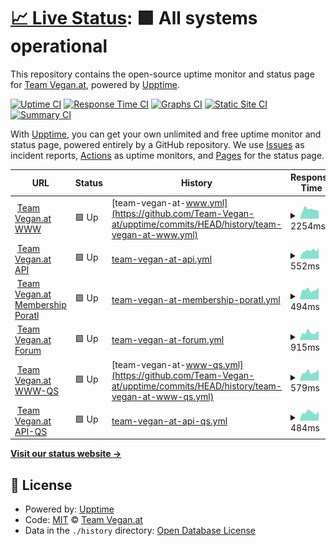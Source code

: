 # [📈 Live Status](https://Team-Vegan-at.github.io/upptime): <!--live status--> **🟩 All systems operational**

This repository contains the open-source uptime monitor and status page for [Team Vegan.at](https://Team-Vegan-at.github.io/upptime), powered by [Upptime](https://github.com/upptime/upptime).

[![Uptime CI](https://github.com/koj-co/upptime/workflows/Uptime%20CI/badge.svg)](https://github.com/koj-co/upptime/actions?query=workflow%3A%22Uptime+CI%22)
[![Response Time CI](https://github.com/koj-co/upptime/workflows/Response%20Time%20CI/badge.svg)](https://github.com/koj-co/upptime/actions?query=workflow%3A%22Response+Time+CI%22)
[![Graphs CI](https://github.com/koj-co/upptime/workflows/Graphs%20CI/badge.svg)](https://github.com/koj-co/upptime/actions?query=workflow%3A%22Graphs+CI%22)
[![Static Site CI](https://github.com/koj-co/upptime/workflows/Static%20Site%20CI/badge.svg)](https://github.com/koj-co/upptime/actions?query=workflow%3A%22Static+Site+CI%22)
[![Summary CI](https://github.com/koj-co/upptime/workflows/Summary%20CI/badge.svg)](https://github.com/koj-co/upptime/actions?query=workflow%3A%22Summary+CI%22)

With [Upptime](https://upptime.js.org), you can get your own unlimited and free uptime monitor and status page, powered entirely by a GitHub repository. We use [Issues](https://github.com/Team-Vegan-at/upptime/issues) as incident reports, [Actions](https://github.com/Team-Vegan-at/upptime/actions) as uptime monitors, and [Pages](https://Team-Vegan-at.github.io/upptime) for the status page.

<!--start: status pages-->
<!-- This summary is generated by Upptime (https://github.com/upptime/upptime) -->
<!-- Do not edit this manually, your changes will be overwritten -->
<!-- prettier-ignore -->
| URL | Status | History | Response Time | Uptime |
| --- | ------ | ------- | ------------- | ------ |
| <img alt="" src="https://favicons.githubusercontent.com/www.teamvegan.at" height="13"> [Team Vegan.at WWW](https://www.teamvegan.at) | 🟩 Up | [team-vegan-at-www.yml](https://github.com/Team-Vegan-at/upptime/commits/HEAD/history/team-vegan-at-www.yml) | <details><summary><img alt="Response time graph" src="./graphs/team-vegan-at-www/response-time-week.png" height="20"> 2254ms</summary><br><a href="https://status.teamvegan.at/history/team-vegan-at-www"><img alt="Response time 2539" src="https://img.shields.io/endpoint?url=https%3A%2F%2Fraw.githubusercontent.com%2FTeam-Vegan-at%2Fupptime%2FHEAD%2Fapi%2Fteam-vegan-at-www%2Fresponse-time.json"></a><br><a href="https://status.teamvegan.at/history/team-vegan-at-www"><img alt="24-hour response time 2096" src="https://img.shields.io/endpoint?url=https%3A%2F%2Fraw.githubusercontent.com%2FTeam-Vegan-at%2Fupptime%2FHEAD%2Fapi%2Fteam-vegan-at-www%2Fresponse-time-day.json"></a><br><a href="https://status.teamvegan.at/history/team-vegan-at-www"><img alt="7-day response time 2254" src="https://img.shields.io/endpoint?url=https%3A%2F%2Fraw.githubusercontent.com%2FTeam-Vegan-at%2Fupptime%2FHEAD%2Fapi%2Fteam-vegan-at-www%2Fresponse-time-week.json"></a><br><a href="https://status.teamvegan.at/history/team-vegan-at-www"><img alt="30-day response time 1930" src="https://img.shields.io/endpoint?url=https%3A%2F%2Fraw.githubusercontent.com%2FTeam-Vegan-at%2Fupptime%2FHEAD%2Fapi%2Fteam-vegan-at-www%2Fresponse-time-month.json"></a><br><a href="https://status.teamvegan.at/history/team-vegan-at-www"><img alt="1-year response time 2539" src="https://img.shields.io/endpoint?url=https%3A%2F%2Fraw.githubusercontent.com%2FTeam-Vegan-at%2Fupptime%2FHEAD%2Fapi%2Fteam-vegan-at-www%2Fresponse-time-year.json"></a></details> | <details><summary><a href="https://status.teamvegan.at/history/team-vegan-at-www">100.00%</a></summary><a href="https://status.teamvegan.at/history/team-vegan-at-www"><img alt="All-time uptime 99.80%" src="https://img.shields.io/endpoint?url=https%3A%2F%2Fraw.githubusercontent.com%2FTeam-Vegan-at%2Fupptime%2FHEAD%2Fapi%2Fteam-vegan-at-www%2Fuptime.json"></a><br><a href="https://status.teamvegan.at/history/team-vegan-at-www"><img alt="24-hour uptime 100.00%" src="https://img.shields.io/endpoint?url=https%3A%2F%2Fraw.githubusercontent.com%2FTeam-Vegan-at%2Fupptime%2FHEAD%2Fapi%2Fteam-vegan-at-www%2Fuptime-day.json"></a><br><a href="https://status.teamvegan.at/history/team-vegan-at-www"><img alt="7-day uptime 100.00%" src="https://img.shields.io/endpoint?url=https%3A%2F%2Fraw.githubusercontent.com%2FTeam-Vegan-at%2Fupptime%2FHEAD%2Fapi%2Fteam-vegan-at-www%2Fuptime-week.json"></a><br><a href="https://status.teamvegan.at/history/team-vegan-at-www"><img alt="30-day uptime 99.96%" src="https://img.shields.io/endpoint?url=https%3A%2F%2Fraw.githubusercontent.com%2FTeam-Vegan-at%2Fupptime%2FHEAD%2Fapi%2Fteam-vegan-at-www%2Fuptime-month.json"></a><br><a href="https://status.teamvegan.at/history/team-vegan-at-www"><img alt="1-year uptime 99.80%" src="https://img.shields.io/endpoint?url=https%3A%2F%2Fraw.githubusercontent.com%2FTeam-Vegan-at%2Fupptime%2FHEAD%2Fapi%2Fteam-vegan-at-www%2Fuptime-year.json"></a></details>
| <img alt="" src="https://favicons.githubusercontent.com/api.teamvegan.at" height="13"> [Team Vegan.at API](https://api.teamvegan.at/ping) | 🟩 Up | [team-vegan-at-api.yml](https://github.com/Team-Vegan-at/upptime/commits/HEAD/history/team-vegan-at-api.yml) | <details><summary><img alt="Response time graph" src="./graphs/team-vegan-at-api/response-time-week.png" height="20"> 552ms</summary><br><a href="https://status.teamvegan.at/history/team-vegan-at-api"><img alt="Response time 1049" src="https://img.shields.io/endpoint?url=https%3A%2F%2Fraw.githubusercontent.com%2FTeam-Vegan-at%2Fupptime%2FHEAD%2Fapi%2Fteam-vegan-at-api%2Fresponse-time.json"></a><br><a href="https://status.teamvegan.at/history/team-vegan-at-api"><img alt="24-hour response time 580" src="https://img.shields.io/endpoint?url=https%3A%2F%2Fraw.githubusercontent.com%2FTeam-Vegan-at%2Fupptime%2FHEAD%2Fapi%2Fteam-vegan-at-api%2Fresponse-time-day.json"></a><br><a href="https://status.teamvegan.at/history/team-vegan-at-api"><img alt="7-day response time 552" src="https://img.shields.io/endpoint?url=https%3A%2F%2Fraw.githubusercontent.com%2FTeam-Vegan-at%2Fupptime%2FHEAD%2Fapi%2Fteam-vegan-at-api%2Fresponse-time-week.json"></a><br><a href="https://status.teamvegan.at/history/team-vegan-at-api"><img alt="30-day response time 512" src="https://img.shields.io/endpoint?url=https%3A%2F%2Fraw.githubusercontent.com%2FTeam-Vegan-at%2Fupptime%2FHEAD%2Fapi%2Fteam-vegan-at-api%2Fresponse-time-month.json"></a><br><a href="https://status.teamvegan.at/history/team-vegan-at-api"><img alt="1-year response time 1049" src="https://img.shields.io/endpoint?url=https%3A%2F%2Fraw.githubusercontent.com%2FTeam-Vegan-at%2Fupptime%2FHEAD%2Fapi%2Fteam-vegan-at-api%2Fresponse-time-year.json"></a></details> | <details><summary><a href="https://status.teamvegan.at/history/team-vegan-at-api">100.00%</a></summary><a href="https://status.teamvegan.at/history/team-vegan-at-api"><img alt="All-time uptime 99.96%" src="https://img.shields.io/endpoint?url=https%3A%2F%2Fraw.githubusercontent.com%2FTeam-Vegan-at%2Fupptime%2FHEAD%2Fapi%2Fteam-vegan-at-api%2Fuptime.json"></a><br><a href="https://status.teamvegan.at/history/team-vegan-at-api"><img alt="24-hour uptime 100.00%" src="https://img.shields.io/endpoint?url=https%3A%2F%2Fraw.githubusercontent.com%2FTeam-Vegan-at%2Fupptime%2FHEAD%2Fapi%2Fteam-vegan-at-api%2Fuptime-day.json"></a><br><a href="https://status.teamvegan.at/history/team-vegan-at-api"><img alt="7-day uptime 100.00%" src="https://img.shields.io/endpoint?url=https%3A%2F%2Fraw.githubusercontent.com%2FTeam-Vegan-at%2Fupptime%2FHEAD%2Fapi%2Fteam-vegan-at-api%2Fuptime-week.json"></a><br><a href="https://status.teamvegan.at/history/team-vegan-at-api"><img alt="30-day uptime 99.94%" src="https://img.shields.io/endpoint?url=https%3A%2F%2Fraw.githubusercontent.com%2FTeam-Vegan-at%2Fupptime%2FHEAD%2Fapi%2Fteam-vegan-at-api%2Fuptime-month.json"></a><br><a href="https://status.teamvegan.at/history/team-vegan-at-api"><img alt="1-year uptime 99.96%" src="https://img.shields.io/endpoint?url=https%3A%2F%2Fraw.githubusercontent.com%2FTeam-Vegan-at%2Fupptime%2FHEAD%2Fapi%2Fteam-vegan-at-api%2Fuptime-year.json"></a></details>
| <img alt="" src="https://favicons.githubusercontent.com/mitgliedschaft.teamvegan.at" height="13"> [Team Vegan.at Membership Poratl](https://mitgliedschaft.teamvegan.at) | 🟩 Up | [team-vegan-at-membership-poratl.yml](https://github.com/Team-Vegan-at/upptime/commits/HEAD/history/team-vegan-at-membership-poratl.yml) | <details><summary><img alt="Response time graph" src="./graphs/team-vegan-at-membership-poratl/response-time-week.png" height="20"> 494ms</summary><br><a href="https://status.teamvegan.at/history/team-vegan-at-membership-poratl"><img alt="Response time 943" src="https://img.shields.io/endpoint?url=https%3A%2F%2Fraw.githubusercontent.com%2FTeam-Vegan-at%2Fupptime%2FHEAD%2Fapi%2Fteam-vegan-at-membership-poratl%2Fresponse-time.json"></a><br><a href="https://status.teamvegan.at/history/team-vegan-at-membership-poratl"><img alt="24-hour response time 721" src="https://img.shields.io/endpoint?url=https%3A%2F%2Fraw.githubusercontent.com%2FTeam-Vegan-at%2Fupptime%2FHEAD%2Fapi%2Fteam-vegan-at-membership-poratl%2Fresponse-time-day.json"></a><br><a href="https://status.teamvegan.at/history/team-vegan-at-membership-poratl"><img alt="7-day response time 494" src="https://img.shields.io/endpoint?url=https%3A%2F%2Fraw.githubusercontent.com%2FTeam-Vegan-at%2Fupptime%2FHEAD%2Fapi%2Fteam-vegan-at-membership-poratl%2Fresponse-time-week.json"></a><br><a href="https://status.teamvegan.at/history/team-vegan-at-membership-poratl"><img alt="30-day response time 466" src="https://img.shields.io/endpoint?url=https%3A%2F%2Fraw.githubusercontent.com%2FTeam-Vegan-at%2Fupptime%2FHEAD%2Fapi%2Fteam-vegan-at-membership-poratl%2Fresponse-time-month.json"></a><br><a href="https://status.teamvegan.at/history/team-vegan-at-membership-poratl"><img alt="1-year response time 943" src="https://img.shields.io/endpoint?url=https%3A%2F%2Fraw.githubusercontent.com%2FTeam-Vegan-at%2Fupptime%2FHEAD%2Fapi%2Fteam-vegan-at-membership-poratl%2Fresponse-time-year.json"></a></details> | <details><summary><a href="https://status.teamvegan.at/history/team-vegan-at-membership-poratl">100.00%</a></summary><a href="https://status.teamvegan.at/history/team-vegan-at-membership-poratl"><img alt="All-time uptime 99.96%" src="https://img.shields.io/endpoint?url=https%3A%2F%2Fraw.githubusercontent.com%2FTeam-Vegan-at%2Fupptime%2FHEAD%2Fapi%2Fteam-vegan-at-membership-poratl%2Fuptime.json"></a><br><a href="https://status.teamvegan.at/history/team-vegan-at-membership-poratl"><img alt="24-hour uptime 100.00%" src="https://img.shields.io/endpoint?url=https%3A%2F%2Fraw.githubusercontent.com%2FTeam-Vegan-at%2Fupptime%2FHEAD%2Fapi%2Fteam-vegan-at-membership-poratl%2Fuptime-day.json"></a><br><a href="https://status.teamvegan.at/history/team-vegan-at-membership-poratl"><img alt="7-day uptime 100.00%" src="https://img.shields.io/endpoint?url=https%3A%2F%2Fraw.githubusercontent.com%2FTeam-Vegan-at%2Fupptime%2FHEAD%2Fapi%2Fteam-vegan-at-membership-poratl%2Fuptime-week.json"></a><br><a href="https://status.teamvegan.at/history/team-vegan-at-membership-poratl"><img alt="30-day uptime 99.94%" src="https://img.shields.io/endpoint?url=https%3A%2F%2Fraw.githubusercontent.com%2FTeam-Vegan-at%2Fupptime%2FHEAD%2Fapi%2Fteam-vegan-at-membership-poratl%2Fuptime-month.json"></a><br><a href="https://status.teamvegan.at/history/team-vegan-at-membership-poratl"><img alt="1-year uptime 99.96%" src="https://img.shields.io/endpoint?url=https%3A%2F%2Fraw.githubusercontent.com%2FTeam-Vegan-at%2Fupptime%2FHEAD%2Fapi%2Fteam-vegan-at-membership-poratl%2Fuptime-year.json"></a></details>
| <img alt="" src="https://favicons.githubusercontent.com/mitglieder.teamvegan.at" height="13"> [Team Vegan.at Forum](https://mitglieder.teamvegan.at) | 🟩 Up | [team-vegan-at-forum.yml](https://github.com/Team-Vegan-at/upptime/commits/HEAD/history/team-vegan-at-forum.yml) | <details><summary><img alt="Response time graph" src="./graphs/team-vegan-at-forum/response-time-week.png" height="20"> 915ms</summary><br><a href="https://status.teamvegan.at/history/team-vegan-at-forum"><img alt="Response time 420" src="https://img.shields.io/endpoint?url=https%3A%2F%2Fraw.githubusercontent.com%2FTeam-Vegan-at%2Fupptime%2FHEAD%2Fapi%2Fteam-vegan-at-forum%2Fresponse-time.json"></a><br><a href="https://status.teamvegan.at/history/team-vegan-at-forum"><img alt="24-hour response time 1041" src="https://img.shields.io/endpoint?url=https%3A%2F%2Fraw.githubusercontent.com%2FTeam-Vegan-at%2Fupptime%2FHEAD%2Fapi%2Fteam-vegan-at-forum%2Fresponse-time-day.json"></a><br><a href="https://status.teamvegan.at/history/team-vegan-at-forum"><img alt="7-day response time 915" src="https://img.shields.io/endpoint?url=https%3A%2F%2Fraw.githubusercontent.com%2FTeam-Vegan-at%2Fupptime%2FHEAD%2Fapi%2Fteam-vegan-at-forum%2Fresponse-time-week.json"></a><br><a href="https://status.teamvegan.at/history/team-vegan-at-forum"><img alt="30-day response time 537" src="https://img.shields.io/endpoint?url=https%3A%2F%2Fraw.githubusercontent.com%2FTeam-Vegan-at%2Fupptime%2FHEAD%2Fapi%2Fteam-vegan-at-forum%2Fresponse-time-month.json"></a><br><a href="https://status.teamvegan.at/history/team-vegan-at-forum"><img alt="1-year response time 420" src="https://img.shields.io/endpoint?url=https%3A%2F%2Fraw.githubusercontent.com%2FTeam-Vegan-at%2Fupptime%2FHEAD%2Fapi%2Fteam-vegan-at-forum%2Fresponse-time-year.json"></a></details> | <details><summary><a href="https://status.teamvegan.at/history/team-vegan-at-forum">99.76%</a></summary><a href="https://status.teamvegan.at/history/team-vegan-at-forum"><img alt="All-time uptime 99.93%" src="https://img.shields.io/endpoint?url=https%3A%2F%2Fraw.githubusercontent.com%2FTeam-Vegan-at%2Fupptime%2FHEAD%2Fapi%2Fteam-vegan-at-forum%2Fuptime.json"></a><br><a href="https://status.teamvegan.at/history/team-vegan-at-forum"><img alt="24-hour uptime 98.31%" src="https://img.shields.io/endpoint?url=https%3A%2F%2Fraw.githubusercontent.com%2FTeam-Vegan-at%2Fupptime%2FHEAD%2Fapi%2Fteam-vegan-at-forum%2Fuptime-day.json"></a><br><a href="https://status.teamvegan.at/history/team-vegan-at-forum"><img alt="7-day uptime 99.76%" src="https://img.shields.io/endpoint?url=https%3A%2F%2Fraw.githubusercontent.com%2FTeam-Vegan-at%2Fupptime%2FHEAD%2Fapi%2Fteam-vegan-at-forum%2Fuptime-week.json"></a><br><a href="https://status.teamvegan.at/history/team-vegan-at-forum"><img alt="30-day uptime 99.89%" src="https://img.shields.io/endpoint?url=https%3A%2F%2Fraw.githubusercontent.com%2FTeam-Vegan-at%2Fupptime%2FHEAD%2Fapi%2Fteam-vegan-at-forum%2Fuptime-month.json"></a><br><a href="https://status.teamvegan.at/history/team-vegan-at-forum"><img alt="1-year uptime 99.93%" src="https://img.shields.io/endpoint?url=https%3A%2F%2Fraw.githubusercontent.com%2FTeam-Vegan-at%2Fupptime%2FHEAD%2Fapi%2Fteam-vegan-at-forum%2Fuptime-year.json"></a></details>
| <img alt="" src="https://favicons.githubusercontent.com/www-qs.teamvegan.at" height="13"> [Team Vegan.at WWW-QS](https://www-qs.teamvegan.at) | 🟩 Up | [team-vegan-at-www-qs.yml](https://github.com/Team-Vegan-at/upptime/commits/HEAD/history/team-vegan-at-www-qs.yml) | <details><summary><img alt="Response time graph" src="./graphs/team-vegan-at-www-qs/response-time-week.png" height="20"> 579ms</summary><br><a href="https://status.teamvegan.at/history/team-vegan-at-www-qs"><img alt="Response time 821" src="https://img.shields.io/endpoint?url=https%3A%2F%2Fraw.githubusercontent.com%2FTeam-Vegan-at%2Fupptime%2FHEAD%2Fapi%2Fteam-vegan-at-www-qs%2Fresponse-time.json"></a><br><a href="https://status.teamvegan.at/history/team-vegan-at-www-qs"><img alt="24-hour response time 697" src="https://img.shields.io/endpoint?url=https%3A%2F%2Fraw.githubusercontent.com%2FTeam-Vegan-at%2Fupptime%2FHEAD%2Fapi%2Fteam-vegan-at-www-qs%2Fresponse-time-day.json"></a><br><a href="https://status.teamvegan.at/history/team-vegan-at-www-qs"><img alt="7-day response time 579" src="https://img.shields.io/endpoint?url=https%3A%2F%2Fraw.githubusercontent.com%2FTeam-Vegan-at%2Fupptime%2FHEAD%2Fapi%2Fteam-vegan-at-www-qs%2Fresponse-time-week.json"></a><br><a href="https://status.teamvegan.at/history/team-vegan-at-www-qs"><img alt="30-day response time 612" src="https://img.shields.io/endpoint?url=https%3A%2F%2Fraw.githubusercontent.com%2FTeam-Vegan-at%2Fupptime%2FHEAD%2Fapi%2Fteam-vegan-at-www-qs%2Fresponse-time-month.json"></a><br><a href="https://status.teamvegan.at/history/team-vegan-at-www-qs"><img alt="1-year response time 821" src="https://img.shields.io/endpoint?url=https%3A%2F%2Fraw.githubusercontent.com%2FTeam-Vegan-at%2Fupptime%2FHEAD%2Fapi%2Fteam-vegan-at-www-qs%2Fresponse-time-year.json"></a></details> | <details><summary><a href="https://status.teamvegan.at/history/team-vegan-at-www-qs">100.00%</a></summary><a href="https://status.teamvegan.at/history/team-vegan-at-www-qs"><img alt="All-time uptime 99.71%" src="https://img.shields.io/endpoint?url=https%3A%2F%2Fraw.githubusercontent.com%2FTeam-Vegan-at%2Fupptime%2FHEAD%2Fapi%2Fteam-vegan-at-www-qs%2Fuptime.json"></a><br><a href="https://status.teamvegan.at/history/team-vegan-at-www-qs"><img alt="24-hour uptime 100.00%" src="https://img.shields.io/endpoint?url=https%3A%2F%2Fraw.githubusercontent.com%2FTeam-Vegan-at%2Fupptime%2FHEAD%2Fapi%2Fteam-vegan-at-www-qs%2Fuptime-day.json"></a><br><a href="https://status.teamvegan.at/history/team-vegan-at-www-qs"><img alt="7-day uptime 100.00%" src="https://img.shields.io/endpoint?url=https%3A%2F%2Fraw.githubusercontent.com%2FTeam-Vegan-at%2Fupptime%2FHEAD%2Fapi%2Fteam-vegan-at-www-qs%2Fuptime-week.json"></a><br><a href="https://status.teamvegan.at/history/team-vegan-at-www-qs"><img alt="30-day uptime 99.96%" src="https://img.shields.io/endpoint?url=https%3A%2F%2Fraw.githubusercontent.com%2FTeam-Vegan-at%2Fupptime%2FHEAD%2Fapi%2Fteam-vegan-at-www-qs%2Fuptime-month.json"></a><br><a href="https://status.teamvegan.at/history/team-vegan-at-www-qs"><img alt="1-year uptime 99.71%" src="https://img.shields.io/endpoint?url=https%3A%2F%2Fraw.githubusercontent.com%2FTeam-Vegan-at%2Fupptime%2FHEAD%2Fapi%2Fteam-vegan-at-www-qs%2Fuptime-year.json"></a></details>
| <img alt="" src="https://favicons.githubusercontent.com/api-qs.teamvegan.at" height="13"> [Team Vegan.at API-QS](https://api-qs.teamvegan.at/ping) | 🟩 Up | [team-vegan-at-api-qs.yml](https://github.com/Team-Vegan-at/upptime/commits/HEAD/history/team-vegan-at-api-qs.yml) | <details><summary><img alt="Response time graph" src="./graphs/team-vegan-at-api-qs/response-time-week.png" height="20"> 484ms</summary><br><a href="https://status.teamvegan.at/history/team-vegan-at-api-qs"><img alt="Response time 473" src="https://img.shields.io/endpoint?url=https%3A%2F%2Fraw.githubusercontent.com%2FTeam-Vegan-at%2Fupptime%2FHEAD%2Fapi%2Fteam-vegan-at-api-qs%2Fresponse-time.json"></a><br><a href="https://status.teamvegan.at/history/team-vegan-at-api-qs"><img alt="24-hour response time 561" src="https://img.shields.io/endpoint?url=https%3A%2F%2Fraw.githubusercontent.com%2FTeam-Vegan-at%2Fupptime%2FHEAD%2Fapi%2Fteam-vegan-at-api-qs%2Fresponse-time-day.json"></a><br><a href="https://status.teamvegan.at/history/team-vegan-at-api-qs"><img alt="7-day response time 484" src="https://img.shields.io/endpoint?url=https%3A%2F%2Fraw.githubusercontent.com%2FTeam-Vegan-at%2Fupptime%2FHEAD%2Fapi%2Fteam-vegan-at-api-qs%2Fresponse-time-week.json"></a><br><a href="https://status.teamvegan.at/history/team-vegan-at-api-qs"><img alt="30-day response time 445" src="https://img.shields.io/endpoint?url=https%3A%2F%2Fraw.githubusercontent.com%2FTeam-Vegan-at%2Fupptime%2FHEAD%2Fapi%2Fteam-vegan-at-api-qs%2Fresponse-time-month.json"></a><br><a href="https://status.teamvegan.at/history/team-vegan-at-api-qs"><img alt="1-year response time 473" src="https://img.shields.io/endpoint?url=https%3A%2F%2Fraw.githubusercontent.com%2FTeam-Vegan-at%2Fupptime%2FHEAD%2Fapi%2Fteam-vegan-at-api-qs%2Fresponse-time-year.json"></a></details> | <details><summary><a href="https://status.teamvegan.at/history/team-vegan-at-api-qs">100.00%</a></summary><a href="https://status.teamvegan.at/history/team-vegan-at-api-qs"><img alt="All-time uptime 96.89%" src="https://img.shields.io/endpoint?url=https%3A%2F%2Fraw.githubusercontent.com%2FTeam-Vegan-at%2Fupptime%2FHEAD%2Fapi%2Fteam-vegan-at-api-qs%2Fuptime.json"></a><br><a href="https://status.teamvegan.at/history/team-vegan-at-api-qs"><img alt="24-hour uptime 100.00%" src="https://img.shields.io/endpoint?url=https%3A%2F%2Fraw.githubusercontent.com%2FTeam-Vegan-at%2Fupptime%2FHEAD%2Fapi%2Fteam-vegan-at-api-qs%2Fuptime-day.json"></a><br><a href="https://status.teamvegan.at/history/team-vegan-at-api-qs"><img alt="7-day uptime 100.00%" src="https://img.shields.io/endpoint?url=https%3A%2F%2Fraw.githubusercontent.com%2FTeam-Vegan-at%2Fupptime%2FHEAD%2Fapi%2Fteam-vegan-at-api-qs%2Fuptime-week.json"></a><br><a href="https://status.teamvegan.at/history/team-vegan-at-api-qs"><img alt="30-day uptime 99.96%" src="https://img.shields.io/endpoint?url=https%3A%2F%2Fraw.githubusercontent.com%2FTeam-Vegan-at%2Fupptime%2FHEAD%2Fapi%2Fteam-vegan-at-api-qs%2Fuptime-month.json"></a><br><a href="https://status.teamvegan.at/history/team-vegan-at-api-qs"><img alt="1-year uptime 96.89%" src="https://img.shields.io/endpoint?url=https%3A%2F%2Fraw.githubusercontent.com%2FTeam-Vegan-at%2Fupptime%2FHEAD%2Fapi%2Fteam-vegan-at-api-qs%2Fuptime-year.json"></a></details>

<!--end: status pages-->

[**Visit our status website →**](https://Team-Vegan-at.github.io/upptime)

## 📄 License

- Powered by: [Upptime](https://github.com/upptime/upptime)
- Code: [MIT](./LICENSE) © [Team Vegan.at](https://Team-Vegan-at.github.io/upptime)
- Data in the `./history` directory: [Open Database License](https://opendatacommons.org/licenses/odbl/1-0/)
